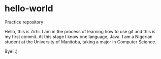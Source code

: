 # hello-world

Practice repository

Hello, this is Zirhi. I am in the process of learning how to use git and this is my first commit.
At this stage I know one language, Java. 
I am a Nigerian student at the University of Manitoba, taking a major in Computer Science.

Bye! :)
